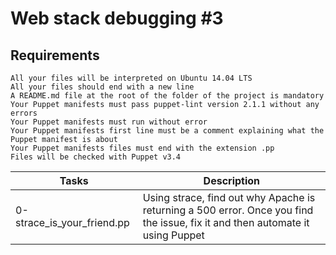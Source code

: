 # Web stack debugging #3

## Requirements

    All your files will be interpreted on Ubuntu 14.04 LTS
    All your files should end with a new line
    A README.md file at the root of the folder of the project is mandatory
    Your Puppet manifests must pass puppet-lint version 2.1.1 without any errors
    Your Puppet manifests must run without error
    Your Puppet manifests first line must be a comment explaining what the Puppet manifest is about
    Your Puppet manifests files must end with the extension .pp
    Files will be checked with Puppet v3.4

| Tasks | Description |
| ----- | ----------- |
| 0-strace_is_your_friend.pp | Using strace, find out why Apache is returning a 500 error. Once you find the issue, fix it and then automate it using Puppet |